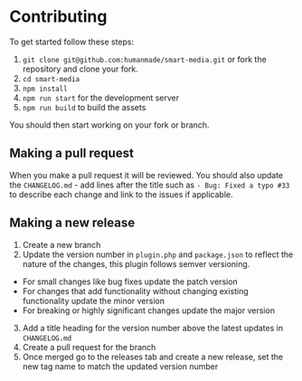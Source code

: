 # Contributing

To get started follow these steps:

1. `git clone git@github.com:humanmade/smart-media.git` or fork the repository and clone your fork.
1. `cd smart-media`
1. `npm install`
1. `npm run start` for the development server
1. `npm run build` to build the assets

You should then start working on your fork or branch.

## Making a pull request

When you make a pull request it will be reviewed. You should also update the `CHANGELOG.md` - add lines after the title such as `- Bug: Fixed a typo #33` to describe each change and link to the issues if applicable.

## Making a new release

1. Create a new branch
2. Update the version number in `plugin.php` and `package.json` to reflect the nature of the changes, this plugin follows semver versioning.
  - For small changes like bug fixes update the patch version
  - For changes that add functionality without changing existing functionality update the minor version
  - For breaking or highly significant changes update the major version
3. Add a title heading for the version number above the latest updates in `CHANGELOG.md`
4. Create a pull request for the branch
5. Once merged go to the releases tab and create a new release, set the new tag name to match the updated version number
